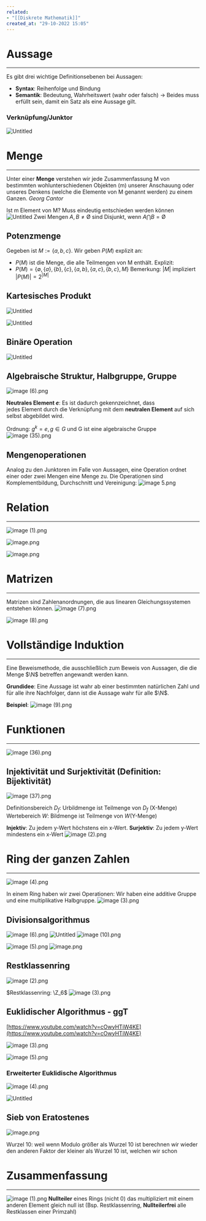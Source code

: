 ```yaml
---
related:
- "[[Diskrete Mathematik]]"
created_at: "29-10-2022 15:05"
---
```



# Aussage
---
Es gibt drei wichtige Definitionsebenen bei Aussagen:
- **Syntax**: Reihenfolge und Bindung
- **Semantik**: Bedeutung, Wahrheitswert (wahr oder falsch)
→ Beides muss erfüllt sein, damit ein Satz als eine Aussage gilt.

### Verknüpfung/Junktor
![Untitled](Untitled%2099.png)

# Menge
---
Unter einer **Menge** verstehen wir jede Zusammenfassung M von bestimmten wohlunterschiedenen Objekten (m) unserer Anschauung oder unseres Denkens (welche die Elemente von M genannt werden) zu einem Ganzen. *Georg Cantor*

Ist m Element von M? Muss eindeutig entschieden werden können
![Untitled](Untitled%201%2025.png)
Zwei Mengen $A, B \ne \text{\O}$ sind Disjunkt, wenn $A \bigcap B = \text{\O}$

## Potenzmenge
Gegeben ist $M:=\{a,b,c\}$. Wir geben $P(M)$ explizit an:
- $P(M)$ ist die Menge, die alle Teilmengen von M enthält. Explizit:
- $P(M)=\{\emptyset,\{a\},\{b\},\{c\},\{a,b\},\{a,c\},\{b,c\},M\}$
Bemerkung: $|M|$ impliziert $|P(M)|=2^{|M|}$

## Kartesisches Produkt
![Untitled](Untitled%202%2024.png)

![Untitled](Untitled%203%2021.png)

## Binäre Operation
![Untitled](Untitled%204%2019.png)

## Algebraische Struktur, Halbgruppe, Gruppe
![image (6).png](image_(6)%203.png)

**Neutrales Element $e$**: Es ist dadurch gekennzeichnet, dass jedes Element durch die Verknüpfung mit dem **neutralen Element** auf sich selbst abgebildet wird.

Ordnung: $g^k = e, g \in G$ und G ist eine algebraische Gruppe
![image (35).png](image_(35).png)

## Mengenoperationen
Analog zu den Junktoren im Falle von Aussagen, eine Operation ordnet einer oder zwei Mengen eine Menge zu. 
Die Operationen sind Komplementbildung, Durchschnitt und Vereinigung:
![image 5.png](image%205.png)

# Relation
---
![image (1).png](image_(1)%203.png)

![image.png](image%201%202.png)

![image.png](image%202%201.png)

# Matrizen
---
Matrizen sind Zahlenanordnungen, die aus linearen Gleichungssystemen entstehen können.
![image (7).png](image_(7)%204.png)

![image (8).png](image_(8)%203.png)

# Vollständige Induktion
---
Eine Beweismethode, die ausschließlich zum Beweis von Aussagen, die die Menge $\N$ betreffen angewandt werden kann. 

**Grundidee**: Eine Aussage ist wahr ab einer bestimmten natürlichen Zahl und für alle ihre Nachfolger, dann ist die Aussage wahr für alle $\N$.

**Beispiel**:
![image (9).png](image_(9)%202.png)

# Funktionen
---
![image (36).png](image_(36).png)

## Injektivität und Surjektivität (Definition: Bijektivität)
![image (37).png](image_(37).png)

Definitionsbereich $D_f$: Urbildmenge ist Teilmenge von $D_f$ (X-Menge)
Wertebereich $W$: Bildmenge ist Teilmenge von $W$(Y-Menge)

**Injektiv**: Zu jedem y-Wert höchstens ein x-Wert.
**Surjektiv**: Zu jedem y-Wert mindestens ein x-Wert
![image (2).png](image_(2)%203.png)

# Ring der ganzen Zahlen
---
![image (4).png](image_(4)%203.png)

In einem Ring haben wir zwei Operationen: Wir haben eine additive Gruppe und eine multiplikative Halbgruppe.
![image (3).png](image_(3)%203.png)

## Divisionsalgorithmus
![image (6).png](image_(6)%201%202.png)
![Untitled](Untitled%205%2019.png)
![image (10).png](image_(10)%203.png)

![image (5).png](image_(5)%203.png)
![image.png](image%203.png)

## Restklassenring
![image (2).png](image_(2)%201%202.png)

$Restklassenring: \Z_6$ 
![image (3).png](image_(3)%201%201.png)

## Euklidischer Algorithmus - ggT
[https://www.youtube.com/watch?v=cOwyHTiW4KE](https://www.youtube.com/watch?v=cOwyHTiW4KE)

![image (3).png](image_(3)%202%201.png)

![image (5).png](image_(5)%201%201.png)

### **Erweiterter Euklidische Algorithmus**
![image (4).png](image_(4)%201%201.png)

![Untitled](Untitled%206%2017.png)

## Sieb von Eratostenes
![image.png](image%204.png)

Wurzel 10: weil wenn Modulo größer als Wurzel 10 ist berechnen wir wieder den anderen Faktor der kleiner als Wurzel 10 ist, welchen wir schon 

# Zusammenfassung
---
![image (1).png](image_(1)%201%201.png)
**Nullteiler** eines Rings (nicht 0) das multipliziert mit einem anderen Element gleich null ist (Bsp. Restklassenring, **Nullteilerfrei** alle Restklassen einer Primzahl)